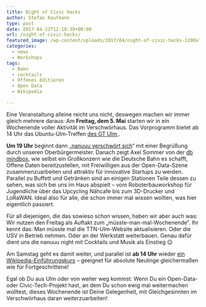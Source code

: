 ```yaml
---
title: Night of Civic Hacks
author: Stefan Kaufmann
type: post
date: 2017-04-22T12:18:39+00:00
url: /night-of-civic-hacks/
featured_image: /wp-content/uploads/2017/04/night-of-civic-hacks-1200x740.jpg
categories:
  - news
  - Workshops
tags:
  - Bahn
  - cocktails
  - Offenes Editieren
  - Open Data
  - Wikipedia

---
```

Eine Veranstaltung alleine reicht uns nicht, deswegen machen wir immer gleich mehrere daraus: Am **Freitag, dem 5. Mai** starten wir in ein Wochenende voller Aktivität im Verschwörhaus. Das Vorprogramm bietet ab 14 Uhr das Ubuntu-Ulm-Treffen [des GT Ulm,][1]. 

**Um 19 Uhr** beginnt dann „[nanuuu verschwört sich][2]“ mit einer Begrüßung durch unseren Oberbürgermeister. Danach zeigt Axel Sommer von der [db mindbox][3], wie selbst ein Großkonzern wie die Deutsche Bahn es schafft, Offene Daten bereitzustellen, mit Freiwilligen aus der Open-Data-Szene zusammenzuarbeiten und attraktiv für innovative Startups zu werden. Parallel zu Buffett und Getränken sind an einigen Stationen Teile dessen zu sehen, was sich bei uns im Haus abspielt – vom Roboterbauworkshop für Jugendliche über das Upcycling Nähcafe bis zum 3D-Drucker und LoRaWAN. Ideal also für alle, die schon immer mal wissen wollten, was hier eigentlich passiert.

Für all diejenigen, die das sowieso schon wissen, haben wir aber auch was: Wir nutzen den Freitag als Auftakt zum „müsste-man-mal-Wochenende“. Ihr kennt das: Man müsste mal die TTN-Ulm-Website aktualisieren. Oder die USV in Betrieb nehmen. Oder an der Werkstatt weiterbauen. Genau dafür dient uns die nanuuu night mit Cocktails und Musik als Einstieg 😉
  
Am Samstag geht es damit weiter, und parallel ist **ab 14 Uhr** wieder [ein Wikipedia-Einführungskurs][4] – geeignet für absolute Neulinge gleichermaßen wie für Fortgeschrittene!

Egal ob Du aus Ulm oder von weiter weg kommst: Wenn Du ein Open-Data- oder Civic-Tech-Projekt hast, an dem Du schon ewig mal weitermachen wolltest, dieses Wochenende ist Deine Gelegenheit, mit Gleichgesinnten im Verschwörhaus daran weiterzuarbeiten!

 [1]: http://www.gt-ulm.de/computertraining/
 [2]: http://veranstaltungen.ulm.de/leoonline/portals/ulm/veranstaltungen/id/12734/NANUUU%20MEETS%20VERSCHW%C3%96RHAUS/Verschw%C3%B6rhaus/Stadt/?date=69608
 [3]: https://www.mindboxberlin.com/
 [4]: https://de.wikipedia.org/wiki/Wikipedia:Ulm/Neu-Ulm